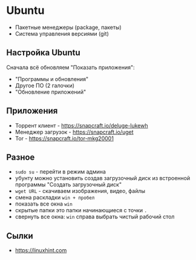 # Ubuntu
- Пакетные менеджеры (package, пакеты)
- Система управления версиями (git)

## Настройка Ubuntu
Сначала всё обновляем "Показать приложения":
- "Программы и обновления"
- Другое ПО (2 галочки)
- "Обновление приложений"

## Приложения
- Торрент клиент    - https://snapcraft.io/deluge-lukewh
- Менеджер загрузок - https://snapcraft.io/uget
- Tor               - https://snapcraft.io/tor-mkg20001

## Разное
- `sudo su` - перейти в режим админа
- убунту можно установить создав загрузочный диск из встроенной программы "Создать загрузочный диск"
- `wget URL` - скачиваем изображения, видео, файлы
- смена раскладки `win + пробел`
- показать все окна `win`
- скрытые папки это папки начинающиеся с точки `.`
- свернуть все окна: `win` справа выбрать чистый рабочий стол

## Сылки
- https://linuxhint.com
